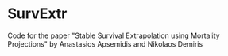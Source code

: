 # SurvExtr
Code for the paper "Stable Survival Extrapolation using Mortality Projections" by Anastasios Apsemidis and Nikolaos Demiris
